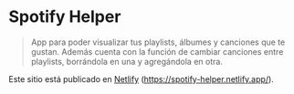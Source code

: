# Spotify Helper

> App para poder visualizar tus playlists, álbumes y canciones que te gustan. Además cuenta con la función de cambiar canciones entre playlists, borrándola en una y agregándola en otra.

Este sitio está publicado en [Netlify](https://spotify-helper.netlify.app/) (https://spotify-helper.netlify.app/).


